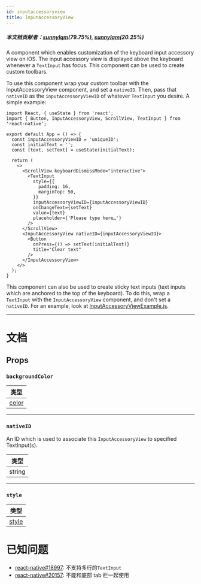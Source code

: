 ```yaml
---
id: inputaccessoryview
title: InputAccessoryView
---
```


##### 本文档贡献者：[sunnylqm](https://github.com/search?q=sunnylqm&type=Users)(79.75%), [sunnylqm](https://github.com/search?q=sunnylqm&type=Users)(20.25%)

A component which enables customization of the keyboard input accessory view on iOS. The input accessory view is displayed above the keyboard whenever a `TextInput` has focus. This component can be used to create custom toolbars.

To use this component wrap your custom toolbar with the InputAccessoryView component, and set a `nativeID`. Then, pass that `nativeID` as the `inputAccessoryViewID` of whatever `TextInput` you desire. A simple example:

```SnackPlayer name=InputAccessoryView&supportedPlatforms=ios
import React, { useState } from 'react';
import { Button, InputAccessoryView, ScrollView, TextInput } from 'react-native';

export default App = () => {
  const inputAccessoryViewID = 'uniqueID';
  const initialText = '';
  const [text, setText] = useState(initialText);

  return (
    <>
      <ScrollView keyboardDismissMode="interactive">
        <TextInput
          style={{
            padding: 16,
            marginTop: 50,
          }}
          inputAccessoryViewID={inputAccessoryViewID}
          onChangeText={setText}
          value={text}
          placeholder={'Please type here…'}
        />
      </ScrollView>
      <InputAccessoryView nativeID={inputAccessoryViewID}>
        <Button
          onPress={() => setText(initialText)}
          title="Clear text"
        />
      </InputAccessoryView>
    </>
  );
}
```

This component can also be used to create sticky text inputs (text inputs which are anchored to the top of the keyboard). To do this, wrap a `TextInput` with the `InputAccessoryView` component, and don't set a `nativeID`. For an example, look at [InputAccessoryViewExample.js](https://github.com/facebook/react-native/blob/master/packages/rn-tester/js/examples/InputAccessoryView/InputAccessoryViewExample.js).

---

# 文档

## Props

### `backgroundColor`

| 类型               |
| ------------------ |
| [color](colors.md) |

---

### `nativeID`

An ID which is used to associate this `InputAccessoryView` to specified TextInput(s).

| 类型   |
| ------ |
| string |

---

### `style`

| 类型                         |
| ---------------------------- |
| [style](view-style-props.md) |

# 已知问题

- [react-native#18997](https://github.com/facebook/react-native/issues/18997): 不支持多行的`TextInput`
- [react-native#20157](https://github.com/facebook/react-native/issues/20157): 不能和底部 tab 栏一起使用
